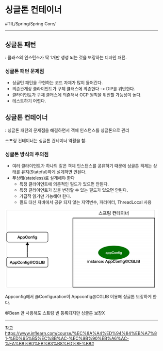 # 싱글톤 컨테이너
#TIL/Spring/Spring Core/

---
## 싱글톤 패턴
: 클래스의 인스턴스가 딱 1개만 생성 되는 것을 보장하는 디자인 패턴.

### 싱글톤 패턴 문제점
- 싱글턴 패턴을 구현하는 코드 자체가 많이 들어간다.
- 의존관계상 클라이언트가 구체 클래스에 의존한다 -> DIP를 위반한다.
- 클라이언트가 구체 클래스에 의존해서 OCP 원칙을 위반할 가능성이 높다.
- 테스트하기 어렵다.

## 싱글톤 컨테이너
: 싱글톤 패턴의 문제점을 해결하면서 객체 인스턴스를 싱글톤으로 관리

스프링 컨테이너는 싱글톤 컨테이너 역활을 함.

### 싱글톤 방식의 주의점
- 여러 클라이언트가 하나의 같은 객체 인스턴스를 공유하기 때문에 싱글톤 객체는 상태를 유지(Stateful)하게 설계하면 안된다.
- 무상태(stateless)로 설계해야 한다
    - 특정 클라이언트에 의존적인 필드가 있으면 안된다.
    - 특정 클라이언트가 값을 변경할 수 있는 필드가 있으면 안된다.
    - 가급적 읽기만 가능해야 한다.
    - 필드 대신 자바에서 공유 되지 않는 지역변수, 파라미터, ThreadLocal 사용

![](./images/싱컨_1.PNG)

Appconfig에서 @Configuration이 Appconfig@CGLIB 이용해 싱글톤 보장하게 한다.

@Bean 만 사용해도 스트링 빈 등록되지만 싱글톤 보장X

---
참고
https://www.inflearn.com/course/%EC%8A%A4%ED%94%84%EB%A7%81-%ED%95%B5%EC%8B%AC-%EC%9B%90%EB%A6%AC-%EA%B8%B0%EB%B3%B8%ED%8E%B8#